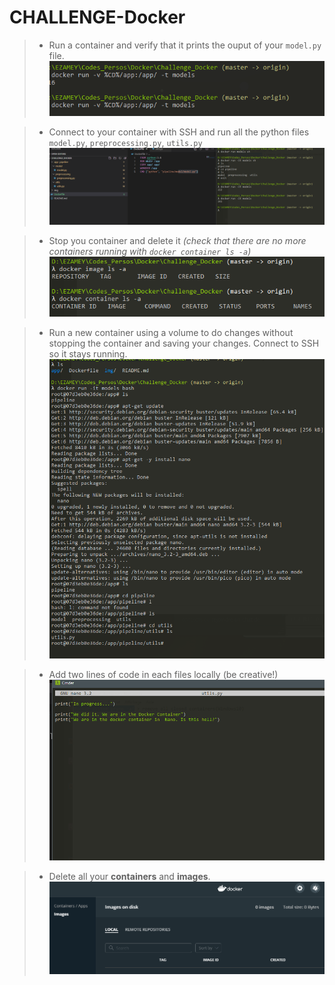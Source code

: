 # CHALLENGE-Docker

>- Run a container and verify that it prints the ouput of your `model.py` file.
![docker run](img/docker_run.png)

> -  Connect to your container with SSH and run all the python files `model.py`, `preprocessing.py`, `utils.py`
![docker run](img/docker_run_it_sh.png)

> -  Stop you container and delete it *(check that there are no more containers running with `docker container ls -a`)*
![docker no container](img/docker_clean.png)

> - Run a new container using a volume to do changes without stopping the container and saving your changes. Connect to SSH so it stays running.
![docker ssh](img/docker_install_nano.png)

>- Add two lines of code in each files locally (be creative!)
![docker nano](img/docker_nano.png)


>- Delete all your **containers** and **images**.
![done](img/cleaned.png)

